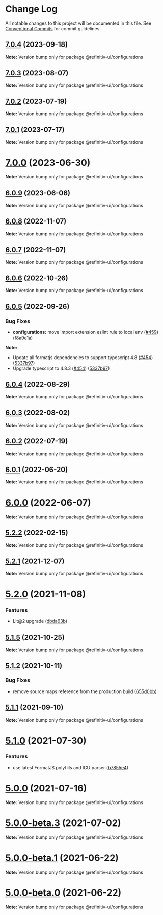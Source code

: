# Change Log

All notable changes to this project will be documented in this file.
See [Conventional Commits](https://conventionalcommits.org) for commit guidelines.

## [7.0.4](https://github.com/Refinitiv/refinitiv-ui/compare/@refinitiv-ui/configurations@7.0.3...@refinitiv-ui/configurations@7.0.4) (2023-09-18)

**Note:** Version bump only for package @refinitiv-ui/configurations

## [7.0.3](https://github.com/Refinitiv/refinitiv-ui/compare/@refinitiv-ui/configurations@7.0.2...@refinitiv-ui/configurations@7.0.3) (2023-08-07)

**Note:** Version bump only for package @refinitiv-ui/configurations

## [7.0.2](https://github.com/Refinitiv/refinitiv-ui/compare/@refinitiv-ui/configurations@7.0.1...@refinitiv-ui/configurations@7.0.2) (2023-07-19)

**Note:** Version bump only for package @refinitiv-ui/configurations

## [7.0.1](https://github.com/Refinitiv/refinitiv-ui/compare/@refinitiv-ui/configurations@7.0.0...@refinitiv-ui/configurations@7.0.1) (2023-07-17)

**Note:** Version bump only for package @refinitiv-ui/configurations

# [7.0.0](https://github.com/Refinitiv/refinitiv-ui/compare/@refinitiv-ui/configurations@7.0.0-next.3...@refinitiv-ui/configurations@7.0.0) (2023-06-30)

**Note:** Version bump only for package @refinitiv-ui/configurations

## [6.0.9](https://github.com/Refinitiv/refinitiv-ui/compare/@refinitiv-ui/configurations@6.0.8...@refinitiv-ui/configurations@6.0.9) (2023-06-06)

**Note:** Version bump only for package @refinitiv-ui/configurations

## [6.0.8](https://github.com/Refinitiv/refinitiv-ui/compare/@refinitiv-ui/configurations@6.0.7...@refinitiv-ui/configurations@6.0.8) (2022-11-07)

**Note:** Version bump only for package @refinitiv-ui/configurations

## [6.0.7](https://github.com/Refinitiv/refinitiv-ui/compare/@refinitiv-ui/configurations@6.0.6...@refinitiv-ui/configurations@6.0.7) (2022-11-07)

**Note:** Version bump only for package @refinitiv-ui/configurations

## [6.0.6](https://github.com/Refinitiv/refinitiv-ui/compare/@refinitiv-ui/configurations@6.0.5...@refinitiv-ui/configurations@6.0.6) (2022-10-26)

**Note:** Version bump only for package @refinitiv-ui/configurations

## [6.0.5](https://github.com/Refinitiv/refinitiv-ui/compare/@refinitiv-ui/configurations@6.0.4...@refinitiv-ui/configurations@6.0.5) (2022-09-26)

### Bug Fixes

- **configurations:** move import extension eslint rule to local env ([#459](https://github.com/Refinitiv/refinitiv-ui/issues/459)) ([f8a9e1a](https://github.com/Refinitiv/refinitiv-ui/commit/f8a9e1a710901028da57e314ff5a879dab5d9e73))

**Note:**

- Update all formatjs dependencies to support typescript 4.8 ([#454](https://github.com/Refinitiv/refinitiv-ui/pull/454)) ([5337b97](https://github.com/Refinitiv/refinitiv-ui/commit/5337b97dc6958f84b36bdbffdea6dfbbc5203596))
- Upgrade typescript to 4.8.3 ([#454](https://github.com/Refinitiv/refinitiv-ui/pull/454)) ([5337b97](https://github.com/Refinitiv/refinitiv-ui/commit/5337b97dc6958f84b36bdbffdea6dfbbc5203596))

## [6.0.4](https://github.com/Refinitiv/refinitiv-ui/compare/@refinitiv-ui/configurations@6.0.3...@refinitiv-ui/configurations@6.0.4) (2022-08-29)

**Note:** Version bump only for package @refinitiv-ui/configurations

## [6.0.3](https://github.com/Refinitiv/refinitiv-ui/compare/@refinitiv-ui/configurations@6.0.2...@refinitiv-ui/configurations@6.0.3) (2022-08-02)

**Note:** Version bump only for package @refinitiv-ui/configurations

## [6.0.2](https://github.com/Refinitiv/refinitiv-ui/compare/@refinitiv-ui/configurations@6.0.1...@refinitiv-ui/configurations@6.0.2) (2022-07-19)

**Note:** Version bump only for package @refinitiv-ui/configurations

## [6.0.1](https://github.com/Refinitiv/refinitiv-ui/compare/@refinitiv-ui/configurations@6.0.0...@refinitiv-ui/configurations@6.0.1) (2022-06-20)

**Note:** Version bump only for package @refinitiv-ui/configurations

# [6.0.0](https://github.com/Refinitiv/refinitiv-ui/compare/@refinitiv-ui/configurations@6.0.0-next.0...@refinitiv-ui/configurations@6.0.0) (2022-06-07)

**Note:** Version bump only for package @refinitiv-ui/configurations

## [5.2.2](https://github.com/Refinitiv/refinitiv-ui/compare/@refinitiv-ui/configurations@5.2.1...@refinitiv-ui/configurations@5.2.2) (2022-02-15)

**Note:** Version bump only for package @refinitiv-ui/configurations

## [5.2.1](https://github.com/Refinitiv/refinitiv-ui/compare/@refinitiv-ui/configurations@5.2.0...@refinitiv-ui/configurations@5.2.1) (2021-12-07)

**Note:** Version bump only for package @refinitiv-ui/configurations

# [5.2.0](https://github.com/Refinitiv/refinitiv-ui/compare/@refinitiv-ui/configurations@5.1.5...@refinitiv-ui/configurations@5.2.0) (2021-11-08)

### Features

- Lit@2 upgrade ([dbda63b](https://github.com/Refinitiv/refinitiv-ui/commit/dbda63be97257f891cb1f2c5ff46b638c70e0b15))

## [5.1.5](https://github.com/Refinitiv/refinitiv-ui/compare/@refinitiv-ui/configurations@5.1.2...@refinitiv-ui/configurations@5.1.5) (2021-10-25)

**Note:** Version bump only for package @refinitiv-ui/configurations

## [5.1.2](https://github.com/Refinitiv/refinitiv-ui/compare/@refinitiv-ui/configurations@5.1.1...@refinitiv-ui/configurations@5.1.2) (2021-10-11)

### Bug Fixes

- remove source maps reference from the production build ([655d0bb](https://github.com/Refinitiv/refinitiv-ui/commit/655d0bb57290e5fe1276bf1a99bd7a0190d7a2f8))

## [5.1.1](https://git.sami.int.thomsonreuters.com/elf/refinitiv-ui/compare/@refinitiv-ui/configurations@5.1.0...@refinitiv-ui/configurations@5.1.1) (2021-09-10)

**Note:** Version bump only for package @refinitiv-ui/configurations

# [5.1.0](https://git.sami.int.thomsonreuters.com/elf/refinitiv-ui/compare/@refinitiv-ui/configurations@5.0.0...@refinitiv-ui/configurations@5.1.0) (2021-07-30)

### Features

- use latest FormatJS polyfills and ICU parser ([b7855e4](https://git.sami.int.thomsonreuters.com/elf/refinitiv-ui/commits/b7855e409d10d9c8b9f31a34953470549295a8ab))

# [5.0.0](https://git.sami.int.thomsonreuters.com/elf/refinitiv-ui/compare/@refinitiv-ui/configurations@5.0.0-beta.3...@refinitiv-ui/configurations@5.0.0) (2021-07-16)

**Note:** Version bump only for package @refinitiv-ui/configurations

# [5.0.0-beta.3](https://git.sami.int.thomsonreuters.com/elf/refinitiv-ui/compare/@refinitiv-ui/configurations@5.0.0-beta.1...@refinitiv-ui/configurations@5.0.0-beta.3) (2021-07-02)

**Note:** Version bump only for package @refinitiv-ui/configurations

# [5.0.0-beta.1](https://git.sami.int.thomsonreuters.com/elf/refinitiv-ui/compare/@refinitiv-ui/configurations@5.0.0-beta.0...@refinitiv-ui/configurations@5.0.0-beta.1) (2021-06-22)

**Note:** Version bump only for package @refinitiv-ui/configurations

# [5.0.0-beta.0](https://git.sami.int.thomsonreuters.com/elf/refinitiv-ui/compare/@refinitiv-ui/configurations@5.0.0-alpha.4...@refinitiv-ui/configurations@5.0.0-beta.0) (2021-06-22)

**Note:** Version bump only for package @refinitiv-ui/configurations
